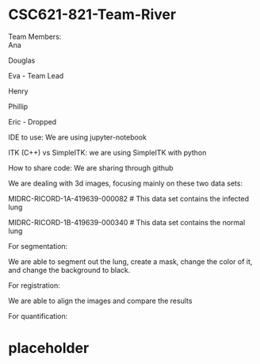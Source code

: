 # CSC621-821-Team-River

Team Members:  
Ana	 

Douglas	

Eva	  - Team Lead 

Henry	

Phillip


Eric	- Dropped

IDE to use: We are using jupyter-notebook

ITK (C++) vs SimpleITK: we are using SimpleITK with python

How to share code: We are sharing through github

We are dealing with 3d images, focusing mainly on these two data sets:

MIDRC-RICORD-1A-419639-000082 # This data set contains the infected lung

MIDRC-RICORD-1B-419639-000340 # This data set contains the normal lung

For segmentation:

We are able to segment out the lung, create a mask, change the color of it, and change the background to black.

For registration:

We are able to align the images and compare the results

For quantification:

# placeholder

